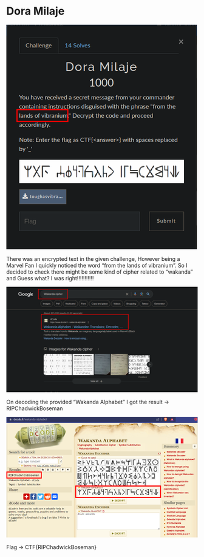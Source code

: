 # Dora Milaje

![Untitled](Dora%20Milaje%206d9548bf7f2b4538a6e683b01b27446d/Untitled.png)

There was an encrypted text in the given challenge, However being a Marvel Fan I quickly noticed the word “from the lands of vibranium”. So I decided to check there might be some kind of cipher related to “wakanda” and Guess what? I was right!!!!!!!!!!!

![Untitled](Dora%20Milaje%206d9548bf7f2b4538a6e683b01b27446d/Untitled%201.png)

On decoding the provided “Wakanda Alphabet” I got the result → RIPChadwickBoseman

![Untitled](Dora%20Milaje%206d9548bf7f2b4538a6e683b01b27446d/Untitled%202.png)

Flag → CTF{RIPChadwickBoseman}